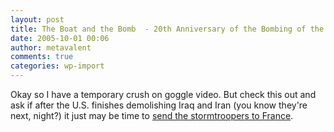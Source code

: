 ```yaml
---
layout: post
title: The Boat and the Bomb  - 20th Anniversary of the Bombing of the Rainbow Warrior
date: 2005-10-01 00:06
author: metavalent
comments: true
categories: wp-import
---
```

Okay so I have a temporary crush on goggle video. But check this out and ask if after the U.S. finishes demolishing Iraq and Iran (you know they're next, night?) it just may be time to <a href="https://video.google.com/videoplay?docid=4363730934900311131&amp;q=wreck">send the stormtroopers  to France</a>.
